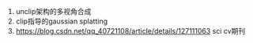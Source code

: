 1. unclip架构的多视角合成
2. clip指导的gaussian splatting
3. https://blog.csdn.net/qq_40721108/article/details/127111063 sci cv期刊
